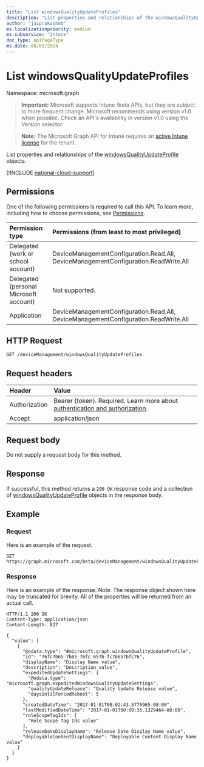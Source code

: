 ```yaml
---
title: "List windowsQualityUpdateProfiles"
description: "List properties and relationships of the windowsQualityUpdateProfile objects."
author: "jaiprakashmb"
ms.localizationpriority: medium
ms.subservice: "intune"
doc_type: apiPageType
ms.date: 08/01/2024
---
```


# List windowsQualityUpdateProfiles

Namespace: microsoft.graph

> **Important:** Microsoft supports Intune /beta APIs, but they are subject to more frequent change. Microsoft recommends using version v1.0 when possible. Check an API's availability in version v1.0 using the Version selector.

> **Note:** The Microsoft Graph API for Intune requires an [active Intune license](https://go.microsoft.com/fwlink/?linkid=839381) for the tenant.

List properties and relationships of the [windowsQualityUpdateProfile](../resources/intune-softwareupdate-windowsqualityupdateprofile.md) objects.

[!INCLUDE [national-cloud-support](../../includes/all-clouds.md)]

## Permissions
One of the following permissions is required to call this API. To learn more, including how to choose permissions, see [Permissions](/graph/permissions-reference).

|Permission type|Permissions (from least to most privileged)|
|:---|:---|
|Delegated (work or school account)|DeviceManagementConfiguration.Read.All, DeviceManagementConfiguration.ReadWrite.All|
|Delegated (personal Microsoft account)|Not supported.|
|Application|DeviceManagementConfiguration.Read.All, DeviceManagementConfiguration.ReadWrite.All|

## HTTP Request
<!-- {
  "blockType": "ignored"
}
-->
``` http
GET /deviceManagement/windowsQualityUpdateProfiles
```

## Request headers
|Header|Value|
|:---|:---|
|Authorization|Bearer {token}. Required. Learn more about [authentication and authorization](/graph/auth/auth-concepts).|
|Accept|application/json|

## Request body
Do not supply a request body for this method.

## Response
If successful, this method returns a `200 OK` response code and a collection of [windowsQualityUpdateProfile](../resources/intune-softwareupdate-windowsqualityupdateprofile.md) objects in the response body.

## Example

### Request
Here is an example of the request.
``` http
GET https://graph.microsoft.com/beta/deviceManagement/windowsQualityUpdateProfiles
```

### Response
Here is an example of the response. Note: The response object shown here may be truncated for brevity. All of the properties will be returned from an actual call.
``` http
HTTP/1.1 200 OK
Content-Type: application/json
Content-Length: 827

{
  "value": [
    {
      "@odata.type": "#microsoft.graph.windowsQualityUpdateProfile",
      "id": "76fc7b65-7b65-76fc-657b-fc76657bfc76",
      "displayName": "Display Name value",
      "description": "Description value",
      "expeditedUpdateSettings": {
        "@odata.type": "microsoft.graph.expeditedWindowsQualityUpdateSettings",
        "qualityUpdateRelease": "Quality Update Release value",
        "daysUntilForcedReboot": 5
      },
      "createdDateTime": "2017-01-01T00:02:43.5775965-08:00",
      "lastModifiedDateTime": "2017-01-01T00:00:35.1329464-08:00",
      "roleScopeTagIds": [
        "Role Scope Tag Ids value"
      ],
      "releaseDateDisplayName": "Release Date Display Name value",
      "deployableContentDisplayName": "Deployable Content Display Name value"
    }
  ]
}
```
